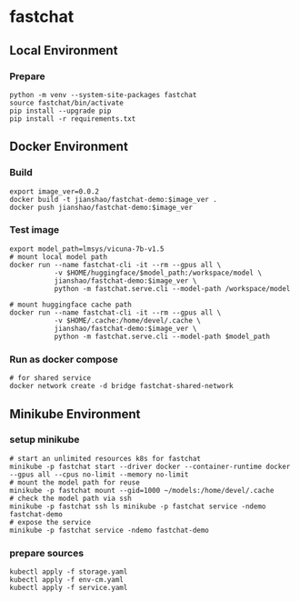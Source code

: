 # fastchat

## Local Environment

### Prepare
~~~ shell
python -m venv --system-site-packages fastchat
source fastchat/bin/activate
pip install --upgrade pip
pip install -r requirements.txt
~~~

## Docker Environment

### Build
~~~ shell
export image_ver=0.0.2
docker build -t jianshao/fastchat-demo:$image_ver .
docker push jianshao/fastchat-demo:$image_ver
~~~
### Test image
~~~ shell
export model_path=lmsys/vicuna-7b-v1.5
# mount local model path
docker run --name fastchat-cli -it --rm --gpus all \
           -v $HOME/huggingface/$model_path:/workspace/model \
           jianshao/fastchat-demo:$image_ver \
           python -m fastchat.serve.cli --model-path /workspace/model

# mount huggingface cache path
docker run --name fastchat-cli -it --rm --gpus all \
           -v $HOME/.cache:/home/devel/.cache \
           jianshao/fastchat-demo:$image_ver \
           python -m fastchat.serve.cli --model-path $model_path
~~~

### Run as docker compose
~~~ shell
# for shared service
docker network create -d bridge fastchat-shared-network
~~~

## Minikube Environment

### setup minikube
~~~ shell
# start an unlimited resources k8s for fastchat
minikube -p fastchat start --driver docker --container-runtime docker --gpus all --cpus no-limit --memory no-limit
# mount the model path for reuse
minikube -p fastchat mount --gid=1000 ~/models:/home/devel/.cache
# check the model path via ssh
minikube -p fastchat ssh ls minikube -p fastchat service -ndemo fastchat-demo
# expose the service
minikube -p fastchat service -ndemo fastchat-demo
~~~

### prepare sources
~~~ shell
kubectl apply -f storage.yaml
kubectl apply -f env-cm.yaml
kubectl apply -f service.yaml
~~~
